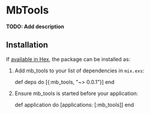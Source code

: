 # MbTools

**TODO: Add description**

## Installation

If [available in Hex](https://hex.pm/docs/publish), the package can be installed as:

  1. Add mb_tools to your list of dependencies in `mix.exs`:

        def deps do
          [{:mb_tools, "~> 0.0.1"}]
        end

  2. Ensure mb_tools is started before your application:

        def application do
          [applications: [:mb_tools]]
        end


